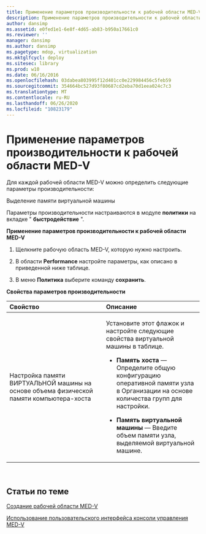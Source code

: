 ```yaml
---
title: Применение параметров производительности к рабочей области MED-V
description: Применение параметров производительности к рабочей области MED-V
author: dansimp
ms.assetid: e0fed1e1-6e8f-4d65-ab83-b950a17661c0
ms.reviewer: ''
manager: dansimp
ms.author: dansimp
ms.pagetype: mdop, virtualization
ms.mktglfcycl: deploy
ms.sitesec: library
ms.prod: w10
ms.date: 06/16/2016
ms.openlocfilehash: 03dabea803995f12d401cc0e229984456c5feb59
ms.sourcegitcommit: 354664bc527d93f80687cd2eba70d1eea024c7c3
ms.translationtype: MT
ms.contentlocale: ru-RU
ms.lasthandoff: 06/26/2020
ms.locfileid: "10823179"
---
```

# Применение параметров производительности к рабочей области MED-V


Для каждой рабочей области MED-V можно определить следующие параметры производительности:

Выделение памяти виртуальной машины

Параметры производительности настраиваются в модуле **политики** на вкладке " **быстродействие** ".

**Применение параметров производительности к рабочей области MED-V**

1.  Щелкните рабочую область MED-V, которую нужно настроить.

2.  В области **Performance** настройте параметры, как описано в приведенной ниже таблице.

3.  В меню **Политика** выберите команду **сохранить**.

**Свойства параметров производительности**

<table>
<colgroup>
<col width="50%" />
<col width="50%" />
</colgroup>
<thead>
<tr class="header">
<th align="left">Свойство</th>
<th align="left">Описание</th>
</tr>
</thead>
<tbody>
<tr class="odd">
<td align="left"><p>Настройка памяти ВИРТУАЛЬНОЙ машины на основе объема физической памяти компьютера-хоста</p></td>
<td align="left"><p>Установите этот флажок и настройте следующие свойства виртуальной машины в таблице.</p>
<ul>
<li><p><strong>Память хоста </strong> — Определите общую конфигурацию оперативной памяти узла в Организации на основе количества групп для настройки.</p></li>
<li><p><strong>Память виртуальной машины </strong> — Введите объем памяти узла, выделяемой виртуальной машине.</p></li>
</ul></td>
</tr>
</tbody>
</table>

 

## Статьи по теме


[Создание рабочей области MED-V](creating-a-med-v-workspacemedv-10-sp1.md)

[Использование пользовательского интерфейса консоли управления MED-V](using-the-med-v-management-console-user-interface.md)

 

 





